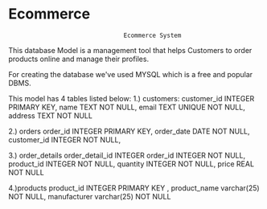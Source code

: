 # Ecommerce

									Ecommerce System


This database Model is a management tool that helps Customers to order products online and manage their profiles.

For creating the database we've used MYSQL which is a free and popular DBMS.

This model has 4 tables listed below:
1.) customers:
    customer_id INTEGER PRIMARY KEY,
    name TEXT NOT NULL,
    email TEXT UNIQUE NOT NULL,
    address TEXT NOT NULL 

2.) orders
    order_id INTEGER PRIMARY KEY,
    order_date DATE NOT NULL,
    customer_id INTEGER NOT NULL,

3.) order_details
    order_detail_id INTEGER 
    order_id INTEGER NOT NULL,
    product_id INTEGER NOT NULL,
    quantity INTEGER NOT NULL,
    price REAL NOT NULL
    
4.)products
    product_id INTEGER PRIMARY KEY ,
   	product_name varchar(25) NOT NULL,
    manufacturer varchar(25) NOT NULL
